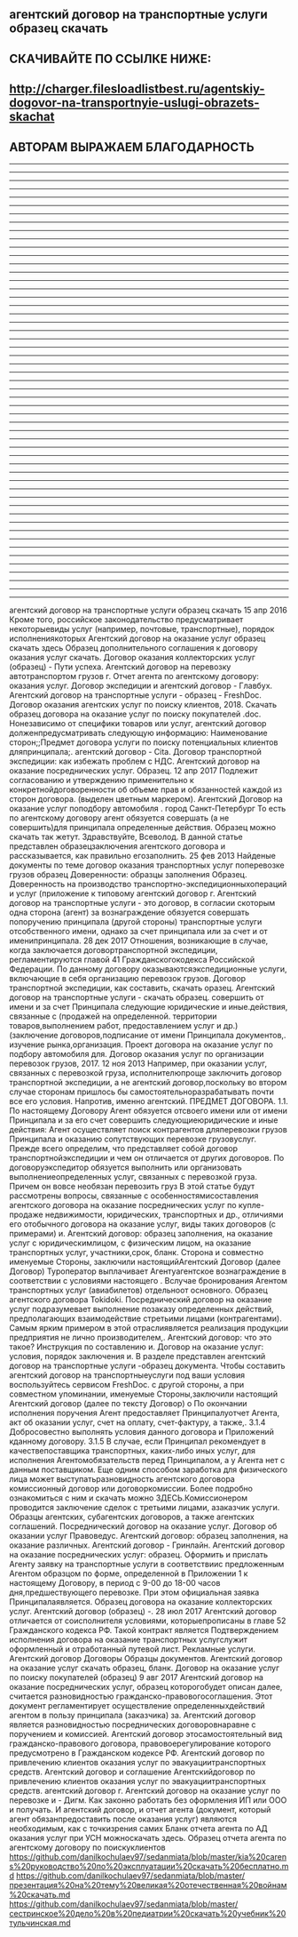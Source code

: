 агентский договор на транспортные услуги образец скачать
--------------------------------------------------
СКАЧИВАЙТЕ ПО ССЫЛКЕ НИЖЕ:
--------------------------------------------------
http://charger.filesloadlistbest.ru/agentskiy-dogovor-na-transportnyie-uslugi-obrazets-skachat
--------------------------------------------------
АВТОРАМ ВЫРАЖАЕМ БЛАГОДАРНОСТЬ
--------------------------------------------------
--------------------------------------------------
--------------------------------------------------
--------------------------------------------------
--------------------------------------------------
--------------------------------------------------
--------------------------------------------------
--------------------------------------------------
--------------------------------------------------
--------------------------------------------------
--------------------------------------------------
--------------------------------------------------
--------------------------------------------------
--------------------------------------------------
--------------------------------------------------
--------------------------------------------------
--------------------------------------------------
--------------------------------------------------
--------------------------------------------------
--------------------------------------------------
--------------------------------------------------
--------------------------------------------------
--------------------------------------------------
--------------------------------------------------
--------------------------------------------------
--------------------------------------------------
--------------------------------------------------
--------------------------------------------------
--------------------------------------------------
--------------------------------------------------
--------------------------------------------------
--------------------------------------------------
--------------------------------------------------
--------------------------------------------------
--------------------------------------------------
--------------------------------------------------
--------------------------------------------------
--------------------------------------------------
--------------------------------------------------
--------------------------------------------------
--------------------------------------------------
--------------------------------------------------
--------------------------------------------------
--------------------------------------------------
--------------------------------------------------
--------------------------------------------------
--------------------------------------------------
--------------------------------------------------
--------------------------------------------------
--------------------------------------------------
--------------------------------------------------
--------------------------------------------------
--------------------------------------------------
--------------------------------------------------
агентский договор на транспортные услуги образец скачать 15 апр 2016  Кроме того, российское законодательство предусматривает некоторыевиды услуг (например, почтовые, транспортные), порядок исполнениякоторых  Агентский договор на оказание услуг образец скачать здесь Образец дополнительного соглашения к договору оказания услуг скачать. Договор оказания коллекторских услуг (образец) - Пути успеха. Агентский договор  на перевозку автотранспортом грузов г. Отчет агента по агентскому договору: оказания услуг. Договор экспедиции и агентский договор - Главбух. Агентский договор на транспортные услуги - образец - FreshDoc. Договор оказания агентских услуг по поиску клиентов, 2018. Скачать образец договора на оказание услуг по поиску покупателей .doc. Нонезависимо от специфики товаров или услуг, агентский договор долженпредусматривать следующую информацию: Наименование сторон;;Предмет договора  услуги по поиску потенциальных клиентов дляпринципала;. агентский договор - Cita. Договор транспортной экспедиции: как избежать проблем с НДС. Агентский договор на оказание посреднических услуг. Образец. 12 апр 2017  Подлежит согласованию и утверждению применительно к конкретнойдоговоренности об объеме прав и обязанностей каждой из сторон договора. (выделен цветным маркером). Агентский Договор на оказание услуг поподбору автомобиля . город Санкт-Петербург
То есть по агентскому договору агент обязуется совершать (а не совершить)для принципала определенные действия.  Образец можно скачать так жетут.  Здравствуйте, Всеволод. В данной статье представлен образецзаключения агентского договора и рассказывается, как правильно егозаполнить. 25 фев 2013  Найденые документы по теме договор оказания транспортных услуг поперевозке грузов образец  Доверенности: образцы заполнения Образец. Доверенность на производство транспортно-экспедиционныхопераций и услуг (приложение к типовому  агентский договор  г. Агентский договор на транспортные услуги - это договор, в согласии скоторым одна сторона (агент) за вознаграждение обязуется совершать попоручению принципала (другой стороны) транспортные услуги отсобственного имени, однако за счет принципала или за счет и от именипринципала. 28 дек 2017  Отношения, возникающие в случае, когда заключается договортранспортной экспедиции, регламентируются главой 41 Гражданскогокодекса Российской Федерации. По данному договору оказываютсяэкспедиционные услуги, включающие в себя организацию перевозок грузов. Договор транспортной экспедиции, как составить, скачать оразец. Агентский договор на транспортные услуги - скачать образец. совершить от имени и за счет Принципала следующие юридические и иные.действия, связанные с (продажей на определенной. территории товаров,выполнением работ, предоставлением услуг и др.) (заключение договоров,подписание от имени Принципала документов,. изучение рынка,организация. Проект договора на оказание услуг по подбору автомобиля для. Договор оказания услуг по организации перевозок грузов, 2017. 12 ноя 2013  Например, при оказании услуг, связанных с перевозкой груза, исполнителюпроще заключить договор транспортной экспедиции, а не агентский договор,поскольку во втором случае сторонам пришлось бы самостоятельноразрабатывать почти все его условия. Напротив, именно агентский. ПРЕДМЕТ ДОГОВОРА. 1.1. По настоящему Договору Агент обязуется отсвоего имени или от имени Принципала и за его счет совершить следующиеюридические и иные действия: Агент осуществляет поиск контрагентов дляперевозки грузов Принципала и оказанию сопутствующих перевозке грузовуслуг. Прежде всего определим, что представляет собой договор транспортнойэкспедиции и чем он отличается от других договоров. По договоруэкспедитор обязуется выполнить или организовать выполнениеопределенных услуг, связанных с перевозкой груза. Причем он вовсе необязан перевозить груз
В этой статье будут рассмотрены вопросы, связанные с особенностямисоставления агентского договора на оказание посреднических услуг по купле-продаже недвижимости, юридических, транспортных и др., отличиями его отобычного договора на оказание услуг, виды таких договоров (с примерами) и. Агентский договор: образец заполнения, на оказание услуг с юридическимлицом, с физическим лицом, на оказание транспортных услуг, участники,срок, бланк. Сторона и совместно именуемые Стороны, заключили настоящийАгентский Договор (далее Договор)  Туроператор выплачивает Агентуагентское вознаграждение в соответствии с условиями настоящего . Вслучае бронирования Агентом транспортных услуг (авиабилетов) отдельноот основного. Образец агентского договора  Tokidoki. Посреднический договор на оказание услуг подразумевает выполнение позаказу определенных действий, предполагающих взаимодействие стретьими лицами (контрагентами). Самым ярким примером в этой отраслиявляется реализация продукции предприятия не лично производителем,. Агентский договор: что это такое? Инструкция по составлению и. Договор на оказание услуг: условия, порядок заключения и. В разделе представлен агентский договор на транспортные услуги -образец документа. Чтобы составить агентский договор на транспортныеуслуги под ваши условия воспользуйтесь сервисом FreshDoc. с другой стороны, а при совместном упоминании, именуемые Стороны,заключили настоящий Агентский договор (далее по тексту  Договор) о По окончании исполнения поручения Агент предоставляет Принципалуотчет Агента, акт об оказании услуг, счет на оплату, счет-фактуру, а также,. 3.1.4 Добросовестно выполнять условия данного договора и Приложений кданному договору. 3.1.5 В случае, если Принципал рекомендует в качествепоставщика транспортных, каких-либо иных услуг, для исполнения Агентомобязательств перед Принципалом, а у Агента нет с данным поставщиком. Еще одним способом заработка для физического лица может выступатьразновидность агентского договора  комиссионный договор или договоркомиссии. Более подробно ознакомиться с ним и скачать можно ЗДЕСЬ.Комиссионером проводится заключение сделок с третьими лицами, азаказчик услуги. Образцы агентских, субагентских договоров, а также агентских соглашений.
Посреднический договор на оказание услуг. Договор об оказании услуг  Правоведус. Агентский договор: образец заполнения, на оказание различных. Агентский договор - Гринлайн. Агентский договор на оказание посреднических услуг: образец. Оформить и прислать Агенту заявку на транспортные услуги в соответствиис предложенным Агентом образцом по форме, определенной в Приложении 1 к настоящему Договору, в период с 9-00 до 18-00 часов дня,предшествующего перевозке. При этом официальная заявка Принципалаявляется. Образец договора на оказание коллекторских услуг. Агентский договор (образец) -. 28 июл 2017  Агентский договор отличается от соисполнителя условиями, которыепрописаны в главе 52 Гражданского кодекса РФ. Такой контракт является Подтверждением исполнения договора на оказание транспортных услугслужит оформленный и отработанный путевой лист. Рекламные услуги. Агентский договор  Договоры  Образцы документов. Агентский договор на оказание услуг  скачать образец, бланк. Договор на оказание услуг по поиску покупателей (образец)
9 авг 2017  Агентский договор на оказание посреднических услуг, образец которогобудет описан далее, считается разновидностью гражданско-правовогосоглашения. Этот документ регламентирует осуществление определенныхдействий агентом в пользу принципала (заказчика) за. Агентский договор является разновидностью посреднических договоровнаравне с поручением и комиссией. Агентский договор  этосамостоятельный вид гражданско-правового договора, правовоерегулирование которого предусмотрено в Гражданском кодексе РФ. Агентский договор по привлечению клиентов оказания услуг по эвакуациитранспортных средств. Агентский договор и соглашение  Агентскийдоговор по привлечению клиентов оказания услуг по эвакуациитранспортных средств. агентский договор  г. Агентский договор на оказание услуг по перевозке и - Дигм. Как законно работать без оформления ИП или ООО и получать. И агентский договор, и отчет агента (документ, который агент обязанпредоставить после оказания услуг) являются необходимым, как с точкизрения самих  Бланк отчета агента по АД оказания услуг при УСН можноскачать здесь.  Образец отчета агента по агентскому договору по поискуклиентов
https://github.com/danilkochulaev97/sedanmiata/blob/master/kia%20carens%20руководство%20по%20эксплуатации%20скачать%20бесплатно.md
https://github.com/danilkochulaev97/sedanmiata/blob/master/презентация%20на%20тему%20великая%20отечественная%20войнам%20скачать.md
https://github.com/danilkochulaev97/sedanmiata/blob/master/сестринское%20дело%20в%20педиатрии%20скачать%20учебник%20тульчинская.md